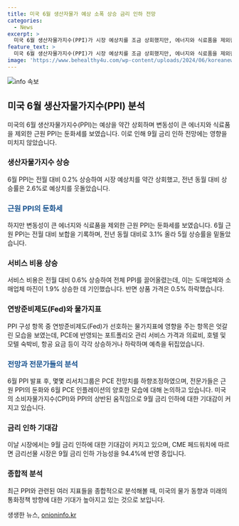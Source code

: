 ```yaml
---
title: 미국 6월 생산자물가 예상 소폭 상승 금리 인하 전망
categories:
  - News
excerpt: >
  미국 6월 생산자물가지수(PPI)가 시장 예상치를 조금 상회했지만, 에너지와 식료품을 제외한 근원 PPI는 둔화세를 보였다. 전문가들은 이로 인해 9월 금리 인하 가능성이 크게 높아졌다고 전망했다. 미 상무부에 따르면, 6월 PPI는 전월 대비 0.2% 상승하며 전년 대비 2.6% 상승했다. 그러나 근원 PPI는 둔화세를 나타내며, 서비스 비용의 상승이 전체 PPI를 끌어올렸다. 전문가들은 6월 PCE의 상승률도 하향 조정될 것이라고 예상하고 있다. 이로 인해 금리 인하에 대한 시장의 기대가 커졌다.
feature_text: >
  미국 6월 생산자물가지수(PPI)가 시장 예상치를 조금 상회했지만, 에너지와 식료품을 제외한 근원 PPI는 둔화세를 보였다. 전문가들은 이로 인해 9월 금리 인하 가능성이 크게 높아졌다고 전망했다. 미 상무부에 따르면, 6월 PPI는 전월 대비 0.2% 상승하며 전년 대비 2.6% 상승했다. 그러나 근원 PPI는 둔화세를 나타내며, 서비스 비용의 상승이 전체 PPI를 끌어올렸다. 전문가들은 6월 PCE의 상승률도 하향 조정될 것이라고 예상하고 있다. 이로 인해 금리 인하에 대한 시장의 기대가 커졌다.
image: 'https://www.behealthy4u.com/wp-content/uploads/2024/06/koreanews.jpg'
---
```


<p><img src="https://www.behealthy4u.com/wp-content/uploads/2024/06/koreanews.jpg" alt="info 속보" /></p>

<h2 data-ke-size="size26">미국 6월 생산자물가지수(PPI) 분석</h2>

<p data-ke-size="size16">미국의 6월 생산자물가지수(PPI)는 예상을 약간 상회하며 변동성이 큰 에너지와 식료품을 제외한 근원 PPI는 둔화세를 보였습니다. 이로 인해 9월 금리 인하 전망에는 영향을 미치지 않았습니다.</p>

<h3>생산자물가지수 상승</h3>

<p data-ke-size="size16">6월 PPI는 전월 대비 0.2% 상승하여 시장 예상치를 약간 상회했고, 전년 동월 대비 상승률은 2.6%로 예상치를 웃돌았습니다.</p>

<h3><b><span style="color: #1a5490;">근원 PPI의 둔화세</span></b></h3>

<p data-ke-size="size16">하지만 변동성이 큰 에너지와 식료품을 제외한 근원 PPI는 둔화세를 보였습니다. 6월 근원 PPI는 전월 대비 보합을 기록하며, 전년 동월 대비로 3.1% 올라 5월 상승률을 밑돌았습니다.</p>

<h3>서비스 비용 상승</h3>

<p data-ke-size="size16">서비스 비용은 전월 대비 0.6% 상승하여 전체 PPI를 끌어올렸는데, 이는 도매업체와 소매업체 마진이 1.9% 상승한 데 기인했습니다. 반면 상품 가격은 0.5% 하락했습니다.</p>

<h3>연방준비제도(Fed)와 물가지표</h3>

<p data-ke-size="size16">PPI 구성 항목 중 연방준비제도(Fed)가 선호하는 물가지표에 영향을 주는 항목은 엇갈린 모습을 보였는데, PCE에 반영되는 포트폴리오 관리 서비스 가격과 의료비, 호텔 및 모텔 숙박비, 항공 요금 등이 각각 상승하거나 하락하며 예측을 뒤집었습니다.</p>

<h3><b><span style="color: #1a5490;">전망과 전문가들의 분석</span></b></h3>

<p data-ke-size="size16">6월 PPI 발표 후, 몇몇 리서치그룹은 PCE 전망치를 하향조정하였으며, 전문가들은 근원 PPI의 둔화와 6월 PCE 인플레이션의 양호한 모습에 대해 논의하고 있습니다. 미국의 소비자물가지수(CPI)와 PPI의 상반된 움직임으로 9월 금리 인하에 대한 기대감이 커지고 있습니다.</p>

<h3>금리 인하 기대감</h3>

<p data-ke-size="size16">이날 시장에서는 9월 금리 인하에 대한 기대감이 커지고 있으며, CME 페드워치에 따르면 금리선물 시장은 9월 금리 인하 가능성을 94.4%에 반영 중입니다.</p>

<h3>종합적 분석</h3>

<p data-ke-size="size16">최근 PPI와 관련된 여러 지표들을 종합적으로 분석해볼 때, 미국의 물가 동향과 미래의 통화정책 방향에 대한 기대가 높아지고 있는 것으로 보입니다.</p>
생생한 뉴스, <a href="https://onioninfo.kr" rel="dofollow">onioninfo.kr</a>


